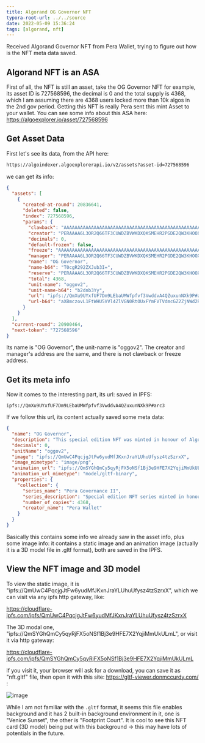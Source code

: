 ```yaml
---
title: Algorand OG Governor NFT
typora-root-url: ../../source
date: 2022-05-09 15:36:24
tags: [algorand, nft]
---
```




Received Algorand Governor NFT from Pera Wallet, trying to figure out how is the NFT meta data saved.



## Algorand NFT is an ASA

First of all, the NFT is still an asset, take the OG Governor NFT for example, its asset ID is 727568596, the decimal is 0 and the total supply is 4368, which I am assuming there are 4368 users locked more than 10k algos in the 2nd gov period. Getting this NFT is really Pera sent this mint Asset to your wallet. You can see some info about this ASA here: https://algoexplorer.io/asset/727568596



## Get Asset Data

First let's see its data, from the API here:

```bash
https://algoindexer.algoexplorerapi.io/v2/assets?asset-id=727568596
```

we can get its info:
```json
{
  "assets": [
    {
      "created-at-round": 20836641,
      "deleted": false,
      "index": 727568596,
      "params": {
        "clawback": "AAAAAAAAAAAAAAAAAAAAAAAAAAAAAAAAAAAAAAAAAAAAAAAAAAAAY5HFKQ",
        "creator": "PERAAAA6L3OR2Q66TF3CUWDZBVWKDXQKSMEHR2PGDE2QW3KHOOX27MGNCU",
        "decimals": 0,
        "default-frozen": false,
        "freeze": "AAAAAAAAAAAAAAAAAAAAAAAAAAAAAAAAAAAAAAAAAAAAAAAAAAAAY5HFKQ",
        "manager": "PERAAAA6L3OR2Q66TF3CUWDZBVWKDXQKSMEHR2PGDE2QW3KHOOX27MGNCU",
        "name": "OG Governor",
        "name-b64": "T0cgR292ZXJub3I=",
        "reserve": "PERAAAA6L3OR2Q66TF3CUWDZBVWKDXQKSMEHR2PGDE2QW3KHOOX27MGNCU",
        "total": 4368,
        "unit-name": "oggov2",
        "unit-name-b64": "b2dnb3Yy",
        "url": "ipfs://QmXu9UYxfUF7Dm9LEbaUMWfpfvf3VwddvA4QZuxunNXk9P#arc3",
        "url-b64": "aXBmczovL1FtWHU5VVl4ZlVGN0RtOUxFYmFVTVdmcGZ2ZjNWd2RkdkE0UVp1eHVuTlhrOVAjYXJjMw=="
      }
    }
  ],
  "current-round": 20900464,
  "next-token": "727568596"
}
```

Its name is "OG Governor", the unit-name is "oggov2". The creator and manager's address are the same,  and there is not clawback or freeze address.



## Get its meta info

Now it comes to the interesting part, its url: saved in IPFS:

```
ipfs://QmXu9UYxfUF7Dm9LEbaUMWfpfvf3VwddvA4QZuxunNXk9P#arc3
```

If we follow this url, its content actually saved some meta data:

```json
{
  "name": "OG Governor",
  "description": "This special edition NFT was minted in honour of Algorand Governance Period 2 participants. OG Governor badge proves that the account staked 10K+ Algo in the governance program. Keep this badge in your Pera Wallet to have access to future perks.",
  "decimals": 0,
  "unitName": "oggov2",
  "image": "ipfs://QmUwC4PqcjgJtFw6yudMfJKxnJraYLUhuUfysz4tzSzrxX",
  "image_mimetype": "image/png",
  "animation_url": "ipfs://QmSYGhQmCy5qyRjFX5oNSf1Bj3e9HFE7X2YqjiMmUkULmL",
  "animation_url_mimetype": "model/gltf-binary",
  "properties": {
    "collection": {
      "series_name": "Pera Governance II",
      "series_description": "Special edition NFT series minted in honour of Algorand Governance Period 2 participants.",
      "number_of_copies": 4368,
      "creator_name": "Pera Wallet"
    }
  }
}
```



Basically this contains some info we already saw in the asset info, plus some image info: it contains a static image and an animation image (actually it is a 3D model file in .gltf format), both are saved in the IPFS.



## View the NFT image and 3D model

To view the static image, it is "ipfs://QmUwC4PqcjgJtFw6yudMfJKxnJraYLUhuUfysz4tzSzrxX", which we can visit via any ipfs http gateway, like:

https://cloudflare-ipfs.com/ipfs/QmUwC4PqcjgJtFw6yudMfJKxnJraYLUhuUfysz4tzSzrxX



The 3D modal one, "ipfs://QmSYGhQmCy5qyRjFX5oNSf1Bj3e9HFE7X2YqjiMmUkULmL", or visit it via http gateway:

https://cloudflare-ipfs.com/ipfs/QmSYGhQmCy5qyRjFX5oNSf1Bj3e9HFE7X2YqjiMmUkULmL

if you visit it, your browser will ask for a download, you can save it as "nft.gltf" file, then open it with this site: https://gltf-viewer.donmccurdy.com/ :

![image](https://cdn.jsdelivr.net/gh/bofeng/drive@main/uPic/nft-3d.png)



While I am not familiar with the `.gltf` format, it seems this file enables background and it has 2 built-in background environment in it, one is "Venice Sunset", the other is "Footprint Court". It is cool to see this NFT card (3D model) being put with this background -> this may have lots of potentials in the future.
